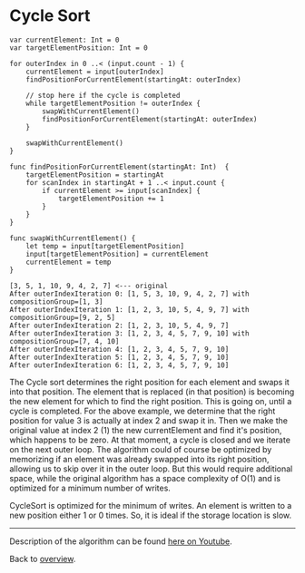 # Cycle Sort

```
var currentElement: Int = 0
var targetElementPosition: Int = 0

for outerIndex in 0 ..< (input.count - 1) {
    currentElement = input[outerIndex]
    findPositionForCurrentElement(startingAt: outerIndex)
        
    // stop here if the cycle is completed
    while targetElementPosition != outerIndex {
        swapWithCurrentElement()
        findPositionForCurrentElement(startingAt: outerIndex)
    }
    
    swapWithCurrentElement()
}

func findPositionForCurrentElement(startingAt: Int)  {
    targetElementPosition = startingAt
    for scanIndex in startingAt + 1 ..< input.count {
        if currentElement >= input[scanIndex] {
            targetElementPosition += 1
        }
    }
}

func swapWithCurrentElement() {
    let temp = input[targetElementPosition]
    input[targetElementPosition] = currentElement
    currentElement = temp
}
```

    [3, 5, 1, 10, 9, 4, 2, 7] <--- original
    After outerIndexIteration 0: [1, 5, 3, 10, 9, 4, 2, 7] with compositionGroup=[1, 3]
    After outerIndexIteration 1: [1, 2, 3, 10, 5, 4, 9, 7] with compositionGroup=[9, 2, 5]
    After outerIndexIteration 2: [1, 2, 3, 10, 5, 4, 9, 7] 
    After outerIndexIteration 3: [1, 2, 3, 4, 5, 7, 9, 10] with compositionGroup=[7, 4, 10]
    After outerIndexIteration 4: [1, 2, 3, 4, 5, 7, 9, 10] 
    After outerIndexIteration 5: [1, 2, 3, 4, 5, 7, 9, 10] 
    After outerIndexIteration 6: [1, 2, 3, 4, 5, 7, 9, 10] 

The Cycle sort determines the right position for each element and swaps it into that position. The element that is replaced (in that position) is becoming the new element for which to find the right position. This is going on, until a cycle is completed. For the above example, we determine that the right position for value 3 is actually at index 2 and swap it in. Then we make the original value at index 2 (1) the new currentElement and find it's position, which happens to be zero. At that moment, a cycle is closed and we iterate on the next outer loop.  The algorithm could of course be optimized by memorizing if an element was already swapped into its right position, allowing us to skip over it in the outer loop. But this would require additional space, while the original algorithm has a space complexity of O(1) and is optimized for a minimum number of writes.

CycleSort is optimized for the minimum of writes. An element is written to a new position either 1 or 0 times.  So, it is ideal if the storage location is slow.

---
Description of the algorithm can be found [here on Youtube](https://youtu.be/hX8seJh1cT0).

Back to [overview](../README.md).